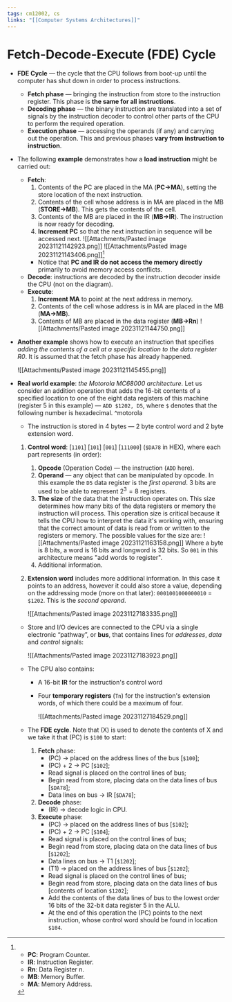 ```yaml
---
tags: cm12002, cs
links: "[[Computer Systems Architectures]]"
---
```

# Fetch-Decode-Execute (FDE) Cycle

- **FDE Cycle** — the cycle that the CPU follows from boot-up until the computer has shut down in order to process instructions. 
    - **Fetch phase** — bringing the instruction from store to the instruction register. This phase is **the same for all instructions**.
    - **Decoding phase** — the binary instruction are translated into a set of signals by the instruction decoder to control other parts of the CPU to perform the required operation.
    - **Execution phase** — accessing the operands (if any) and carrying out the operation. This and previous phases **vary from instruction to instruction**.

- The following **example** demonstrates how a **load instruction** might be carried out:
    - **Fetch**:
        1. Contents of the PC are placed in the MA (**PC→MA**), setting the store location of the next instruction.
        2. Contents of the cell whose address is in MA are placed in the MB (**STORE→MB**). This gets the contents of the cell.
        3. Contents of the MB are placed in the IR (**MB→IR**). The instruction is now ready for decoding.
        4. **Increment PC** so that the next instruction in sequence will be accessed next.
        ![[Attachments/Pasted image 20231121142923.png]]
        ![[Attachments/Pasted image 20231121143406.png]][^legend]
        - Notice that **PC and IR do not access the memory directly** primarily to avoid memory access conflicts. 
    - **Decode**: instructions are decoded by the instruction decoder inside the CPU (not on the diagram).
    - **Execute**:
        1. **Increment MA** to point at the next address in memory.
        2. Contents of the cell whose address is in MA are placed in the MB (**MA→MB**).
        3. Contents of MB are placed in the data register (**MB→Rn**)
        ![[Attachments/Pasted image 20231121144750.png]]

- **Another example** shows how to execute an instruction that specifies *adding the contents of a cell at a specific location to the data register R0*. It is assumed that the fetch phase has already happened.

    ![[Attachments/Pasted image 20231121145455.png]]

- **Real world example**: *the Motorola MC68000 architecture*. Let us consider an addition operation that adds the 16-bit contents of a specified location to one of the eight data registers of this machine (register 5 in this example) — `ADD $1202, D5`, where `$` denotes that the following number is hexadecimal. ^motorola
    - The instruction is stored in 4 bytes — 2 byte control word and 2 byte extension word.
    1. **Control word**: [`1101`] [`101`] [`001`] [`111000`] (`$DA78` in HEX), where each part represents (in order):
        1. **Opcode** (Operation Code) — the instruction (`ADD` here). 
        2. **Operand** — any object that can be manipulated by opcode. In this example the `D5` data register is the *first operand*. 3 bits are used to be able to represent $2^3 = 8$ registers.
        3. **The size** of the data that the instruction operates on. This size determines how many bits of the data registers or memory the instruction will process. This operation size is critical because it tells the CPU how to interpret the data it's working with, ensuring that the correct amount of data is read from or written to the registers or memory. The possible values for the size are:
        ![[Attachments/Pasted image 20231121163158.png]]
        Where a byte is 8 bits, a word is 16 bits and longword is 32 bits. So `001` in this architecture means "add words to register".
        4. Additional information.
    2. **Extension word** includes more additional information. In this case it points to an address, however it could also store a value, depending on the addressing mode (more on that later): `0001001000000010` = `$1202`. This is the *second operand*.

        ![[Attachments/Pasted image 20231127183335.png]]
    - Store and I/O devices are connected to the CPU via a single electronic “pathway”, or **bus**, that contains lines for *addresses*, *data* and *control* signals:

        ![[Attachments/Pasted image 20231127183923.png]]

    - The CPU also contains:
        - A 16-bit **IR** for the instruction's control word
        - Four **temporary registers** (`Tn`) for the instruction's extension words, of which there could be a maximum of four.

            ![[Attachments/Pasted image 20231127184529.png]]

    - The **FDE cycle**. Note that (X) is used to denote the contents of X and we take it that (PC) is `$100` to start:
        1. **Fetch** phase:
            - (PC) → placed on the address lines of the bus [`$100`];
            - (PC) + 2 → PC [`$102`];
            - Read signal is placed on the control lines of bus;
            - Begin read from store, placing data on the data lines of bus [`$DA78`];
            - Data lines on bus → IR [`$DA78`];
        2. **Decode** phase:
            - (IR) → decode logic in CPU.
        3. **Execute** phase:
            - (PC) → placed on the address lines of bus [`$102`];
            - (PC) + 2 → PC [`$104`];
            - Read signal is placed on the control lines of bus;
            - Begin read from store, placing data on the data lines of bus [`$1202`];
            - Data lines on bus → T1 [`$1202`];
            - (T1) → placed on the address lines of bus [`$1202`];
            - Read signal is placed on the control lines of bus;
            - Begin read from store, placing data on the data lines of bus [contents of location `$1202`];
            - Add the contents of the data lines of bus to the lowest order 16 bits of the 32-bit data register 5 in the ALU.
            - At the end of this operation the (PC) points to the next instruction, whose control word should be found in location `$104`.


[^legend]:
    - **PC**: Program Counter.
    - **IR**: Instruction Register.
    - **Rn**: Data Register n.
    - **MB**: Memory Buffer.
    - **MA**: Memory Address.
